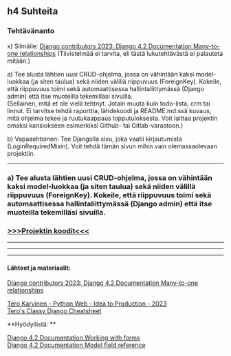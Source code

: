## h4 Suhteita 

### Tehtävänanto  

x) Silmäile: [Django contributors 2023: Django 4.2 Documentation Many-to-one relationships](https://docs.djangoproject.com/en/4.2/topics/db/examples/many_to_one/)
(Tiivistelmää ei tarvita, eli tästä lukutehtävästä ei palauteta mitään.)  

a) Tee alusta lähtien uusi CRUD-ohjelma, jossa on vähintään kaksi model-luokkaa (ja siten taulua) sekä niiden välillä riippuvuus (ForeignKey). Kokeile, että riippuvuus toimi sekä automaattisessa hallintaliittymässä (Django admin) että itse muoteilla tekemilläsi sivuilla.  
(Sellainen, mitä et ole vielä tehtnyt. Jotain muuta kuin todo-lista, crm tai linnut. Ei tarvitse tehdä raporttia, lähdekoodi ja README.md:ssä kuvaus, mitä ohjelma tekee ja ruutukaappaus lopputuloksesta. Voit laittaa projektin omaksi kansiokseen esimerkiksi Github- tai Gitlab-varastoon.)  

b) Vapaaehtoinen: Tee Djangolla sivu, joka vaatii kirjautumista (LoginRequiredMixin). Voit tehdä tämän sivun mihin vain olemassaolevaan projektiin.  


---

### a) Tee alusta lähtien uusi CRUD-ohjelma, jossa on vähintään kaksi model-luokkaa (ja siten taulua) sekä niiden välillä riippuvuus (ForeignKey). Kokeile, että riippuvuus toimi sekä automaattisessa hallintaliittymässä (Django admin) että itse muoteilla tekemilläsi sivuilla.  


### [>>>Projektin koodit<<<](https://github.com/LiljestromNadja/djangoSummer)






























---

<!-- 

### Migraatio-ongelma

Kun migraatio menee sekaisin, tätä voi kokeilla -> ei tuotannossa!


    ls
    rm db.sqlite3 
    ./manage.py makemigrations ; ./manage.py migrate
    micro products/models.py 
    ls
    ls kesadjango/
    find | grep mig
    mv -n -v products/migrations/ DISABLED-migrations
    ls
    ./manage.py makemigrations ; ./manage.py migrate
    
  -->


---
---
    
#### Lähteet ja materiaalit:  

[Django contributors 2023: Django 4.2 Documentation Many-to-one relationships](https://docs.djangoproject.com/en/4.2/topics/db/examples/many_to_one/)  

[Tero Karvinen - Python Web - Idea to Production - 2023](https://terokarvinen.com/2023/python-web-idea-to-production/)  
[Tero's Classy Django Cheatsheet](https://terokarvinen.com/2023/django-cheatsheet/)  

**Hyödyllistä: **  

[Django 4.2 Documentation Working with forms](https://docs.djangoproject.com/en/4.2/topics/forms/)  
[Django 4.2 Documentation Model field reference](https://docs.djangoproject.com/en/4.2/ref/models/fields/#datetimefield)



